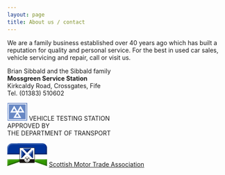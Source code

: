 ```yaml
---
layout: page
title: About us / contact
---
```


We are a family business established over 40 years ago which has built a reputation for quality and personal service. For the best in used car sales, vehicle servicing and repair, call or visit us.

Brian Sibbald and the Sibbald family  
**Mossgreen Service Station**  
Kirkcaldy Road, Crossgates, Fife  
Tel. (01383) 510602

![](/public/mot.gif)
VEHICLE TESTING STATION  
APPROVED BY  
THE DEPARTMENT OF TRANSPORT

![](/public/smta.gif)
[Scottish Motor Trade Association](https://www.smta.co.uk/)
